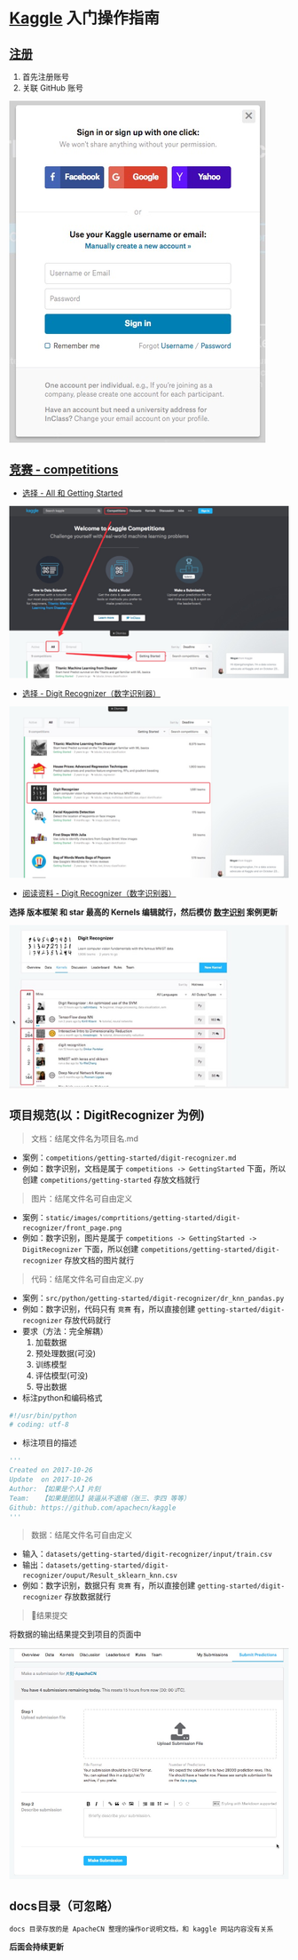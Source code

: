 # [Kaggle](https://www.kaggle.com) 入门操作指南

## [注册](https://www.kaggle.com/?login=true)

1. 首先注册账号
2. 关联 GitHub 账号

![](../static/images/doc/login.jpg)

## [竞赛 - competitions](https://www.kaggle.com/competitions)

* [选择 - All 和 Getting Started](https://www.kaggle.com/competitions?sortBy=deadline&group=all&page=1&pageSize=20&segment=gettingStarted)

![](..//static/images/doc/All-GettingStarted.jpg)

* [选择 - Digit Recognizer（数字识别器）](https://www.kaggle.com/c/digit-recognizer)

![](../static/images/doc/choose-digit-recognizer.jpg)

* [阅读资料 - Digit Recognizer（数字识别器）](https://www.kaggle.com/c/digit-recognizer)

**选择 版本框架 和 star 最高的 Kernels 编辑就行，然后模仿 [**数字识别**](../competitions/getting-started/digit-recognizer.md) 案例更新**

![](/static/images/doc/read-digit-recognizer.jpg)

## 项目规范(以：DigitRecognizer 为例)

> 文档：结尾文件名为项目名.md

* 案例：`competitions/getting-started/digit-recognizer.md`
* 例如：数字识别，文档是属于 `competitions -> GettingStarted` 下面，所以创建 `competitions/getting-started` 存放文档就行

> 图片：结尾文件名可自由定义

* 案例：`static/images/comprtitions/getting-started/digit-recognizer/front_page.png`
* 例如：数字识别，图片是属于 `competitions -> GettingStarted -> DigitRecognizer` 下面，所以创建 `competitions/getting-started/digit-recognizer` 存放文档的图片就行


> 代码：结尾文件名可自由定义.py

* 案例：`src/python/getting-started/digit-recognizer/dr_knn_pandas.py`
* 例如：数字识别，代码只有 `竞赛` 有，所以直接创建 `getting-started/digit-recognizer` 存放代码就行
* 要求（方法：完全解耦）
    1. 加载数据
    2. 预处理数据(可没)
    3. 训练模型
    4. 评估模型(可没)
    5. 导出数据
* 标注python和编码格式

```python
#!/usr/bin/python
# coding: utf-8
```

*  标注项目的描述

```python
'''
Created on 2017-10-26
Update  on 2017-10-26
Author: 【如果是个人】片刻
Team:   【如果是团队】装逼从不退缩（张三、李四 等等）
Github: https://github.com/apachecn/kaggle
'''
```

> 数据：结尾文件名可自由定义

* 输入：`datasets/getting-started/digit-recognizer/input/train.csv`
* 输出：`datasets/getting-started/digit-recognizer/ouput/Result_sklearn_knn.csv`
* 例如：数字识别，数据只有 `竞赛` 有，所以直接创建 `getting-started/digit-recognizer` 存放数据就行

> 结果提交

将数据的输出结果提交到项目的页面中

<a href="https://www.kaggle.com/c/digit-recognizer/submit" target="_blank">
<img src="../static/images/doc/kaggle-submit.jpg">
</a>

## docs目录（可忽略）

`docs 目录存放的是 ApacheCN 整理的操作or说明文档，和 kaggle 网站内容没有关系`

**后面会持续更新**
